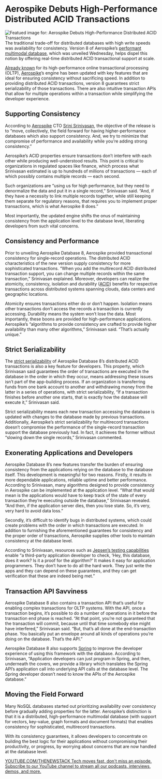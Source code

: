 # Aerospike Debuts High-Performance Distributed ACID Transactions
![Featued image for: Aerospike Debuts High-Performance Distributed ACID Transactions](https://cdn.thenewstack.io/media/2025/02/8091e800-aerospike-1024x768.png)
The traditional trade-off for distributed databases with high write speeds was availability for consistency. Version 8 of Aerospike’s [performant multimodal database](https://thenewstack.io/from-db2-to-real-time-with-aerospike-founder-srini-srinivasan/), which was unveiled Wednesday, helps dispel this notion by offering real-time distributed ACID transactional support at scale.

[Already known](https://thenewstack.io/how-to-manage-45-billion-client-records-with-aerospike/) for its high-performance online transactional processing (OLTP), [Aerospike](https://aerospike.com?utm_content=inline+mention)’s engine has been updated with key features that are ideal for ensuring consistency without sacrificing speed. In addition to providing distributed ACID transactions, version 8 guarantees strict serializability of those transactions.
There are also intuitive transaction APIs that allow for multiple operations within a transaction while simplifying the developer experience.

## Supporting Consistency
According to [Aerospike](https://aerospike.com/) CTO [Srini Srinivasan](https://www.linkedin.com/in/drvsrini), the objective of the release is to “move, collectively, the field forward for having higher-performance databases which also support consistency. And, we try to minimize that compromise of performance and availability while you’re adding strong consistency.”

Aerospike’s ACID properties ensure transactions don’t interfere with each other while producing well-understood results. This point is critical to organizations in regulated spaces like finance, which process what Srinivasan estimated is up to hundreds of millions of transactions — each of which possibly contains multiple records — each second.

Such organizations are “using us for high performance, but they need to denormalize the data and put it in a single record,” Srinivasan said. “And, if they have a necessity to link multiple records together, while still keeping them separate for regulatory reasons, that requires you to implement proper transactions, which is what Aerospike 8 does.”

Most importantly, the updated engine shifts the onus of maintaining consistency from the application level to the database level, liberating developers from such vital concerns.

## Consistency and Performance
Prior to unveiling Aerospike Database 8, Aerospike provided transactional consistency for single-record operations. The distributed ACID characteristics of the new version supply consistency for more sophisticated transactions. “When you add the multirecord ACID distributed transaction support, you can change multiple records within the same transaction,” Srinivasan explained. Moreover, developers can realize the atomicity, consistency, isolation and durability ([ACID](https://thenewstack.io/can-nosql-databases-be-acid-compliant/)) benefits for respective transactions across distributed systems spanning clouds, data centers and geographic locations.

Atomicity ensures transactions either do or don’t happen. Isolation means other transactions don’t access the records a transaction is currently accessing. Durability means the system won’t lose the data. Most importantly, these boons are provided for high-performance applications. Aerospike’s “algorithms to provide consistency are crafted to provide higher availability than many other algorithms,” Srinivasan said. “That’s actually unique.”

## Strict Serializability
The [strict serializability](https://stackoverflow.com/questions/60365103/differences-between-strict-serializable-and-external-consistency) of Aerospike Database 8’s distributed ACID transactions is also a key feature for developers. This property, which Srinivasan said guarantees the order of transactions are executed in the database in the order in which they occur, means addressing these issues isn’t part of the app-building process. If an organization is transferring funds from one bank account to another and withdrawing money from the latter in a series of operations, with strict serializability, “If a transaction finishes before another one starts, that is exactly how the database will execute it,” Srinivasan said.

Strict serializability means each new transaction accessing the database is updated with changes to the database made by previous transactions. Additionally, Aerospike’s strict serializability for multirecord transactions doesn’t compromise the performance of the single-record transaction support the database previously had. In fact, it achieves the former without “slowing down the single records,” Srinivasan commented.

## Exonerating Applications and Developers
Aerospike Database 8’s new features transfer the burden of ensuring consistency from the applications relying on the database to the database itself. This development is meaningful for two reasons. Firstly, it results in more dependable applications, reliable uptime and better performance. According to Srinivasan, many algorithms designed to provide consistency in Aerospike can be implemented at the application level. “What that would mean is the applications would have to keep track of the state of every transaction they’re executing outside the database,” Srinivasan revealed. “And then, if the application server dies, then you lose state. So, it’s very, very hard to avoid data loss.”

Secondly, it’s difficult to identify bugs in distributed systems, which could create problems with the order in which transactions are executed. In addition to furnishing the aforementioned guarantees for consistency and the proper order of transactions, Aerospike supplies other tools to maintain consistency at the database level.

According to Srinivasan, resources such as [Jepsen’s testing capabilities](https://jepsen.io/) enable “a third-party application developer to check, ‘Hey, this database, does it work? Is it a proof for the algorithm?’ It makes it easy for application programmers. They don’t have to do all the hard work. They just write the apps and they can depend on these guarantees, and they can get verification that these are indeed being met.”

## Transaction API Savviness
Aerospike Database 8 also contains a transaction API that’s useful for enabling complex transactions for OLTP systems. With the API, once a transaction begins, it’s possible to do a number of operations in it before the transaction end phase is reached. “At that point, you’re not guaranteed that the transaction will commit, because until that time somebody else might have interfered,” Srinivasan said. “But, that’s all done at the end-transaction phase. You basically put an envelope around all kinds of operations you’re doing on the database. That’s the API.”

Aerospike Database 8 also supports [Spring](https://spring.io/) to improve the developer experience of using this framework with the database. According to Srinivasan, “Application developers can just program in Spring, and then, underneath the covers, we provide a library which translates the Spring API’s application call into underlying API calls at the database level. The Spring developer doesn’t need to know the APIs of the Aerospike database.”

## Moving the Field Forward
Many NoSQL databases started out prioritizing availability over consistency before gradually adding properties for the latter. Aerospike’s distinction is that it is a distributed, high-performance multimodal database (with support for vectors, key-value, graph formats and document formats) that enables consistency for sophisticated, multirecord transactions.

With its consistency guarantees, it allows developers to concentrate on building the best logic for their applications without compromising their productivity, or progress, by worrying about concerns that are now handled at the database level.

[
YOUTUBE.COM/THENEWSTACK
Tech moves fast, don't miss an episode. Subscribe to our YouTube
channel to stream all our podcasts, interviews, demos, and more.
](https://youtube.com/thenewstack?sub_confirmation=1)